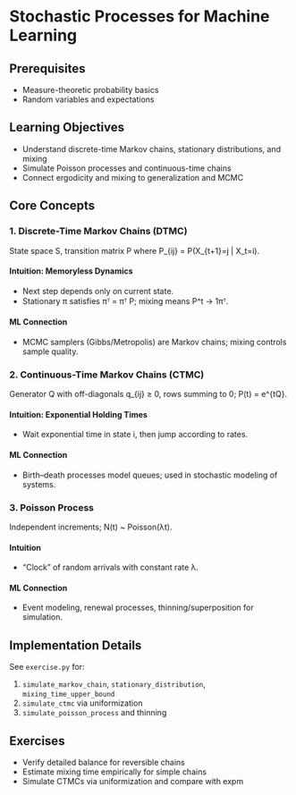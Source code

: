 # Stochastic Processes for Machine Learning

## Prerequisites

- Measure-theoretic probability basics
- Random variables and expectations

## Learning Objectives

- Understand discrete-time Markov chains, stationary distributions, and mixing
- Simulate Poisson processes and continuous-time chains
- Connect ergodicity and mixing to generalization and MCMC

## Core Concepts

### 1. Discrete-Time Markov Chains (DTMC)

State space S, transition matrix P where P_{ij} = P(X_{t+1}=j | X_t=i).

#### Intuition: Memoryless Dynamics

- Next step depends only on current state.
- Stationary π satisfies πᵀ = πᵀ P; mixing means P^t → 1πᵀ.

#### ML Connection

- MCMC samplers (Gibbs/Metropolis) are Markov chains; mixing controls sample quality.

### 2. Continuous-Time Markov Chains (CTMC)

Generator Q with off-diagonals q_{ij} ≥ 0, rows summing to 0; P(t) = e^{tQ}.

#### Intuition: Exponential Holding Times

- Wait exponential time in state i, then jump according to rates.

#### ML Connection

- Birth–death processes model queues; used in stochastic modeling of systems.

### 3. Poisson Process

Independent increments; N(t) ~ Poisson(λt).

#### Intuition

- “Clock” of random arrivals with constant rate λ.

#### ML Connection

- Event modeling, renewal processes, thinning/superposition for simulation.

## Implementation Details

See `exercise.py` for:

1. `simulate_markov_chain`, `stationary_distribution`, `mixing_time_upper_bound`
2. `simulate_ctmc` via uniformization
3. `simulate_poisson_process` and thinning

## Exercises

- Verify detailed balance for reversible chains
- Estimate mixing time empirically for simple chains
- Simulate CTMCs via uniformization and compare with expm


